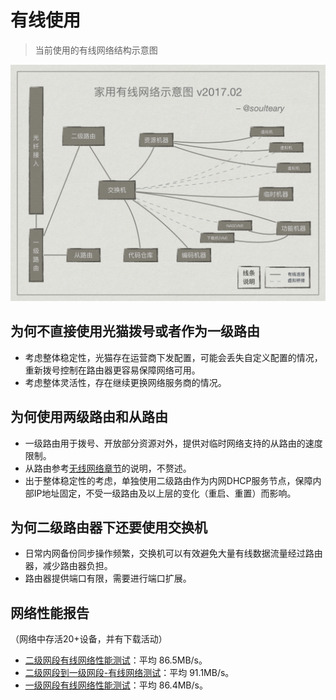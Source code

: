 # 有线使用

> 当前使用的有线网络结构示意图

![有线使用](./assets/img/lan.png)

## 为何不直接使用光猫拨号或者作为一级路由

- 考虑整体稳定性，光猫存在运营商下发配置，可能会丢失自定义配置的情况，重新拨号控制在路由器更容易保障网络可用。
- 考虑整体灵活性，存在继续更换网络服务商的情况。

## 为何使用两级路由和从路由

- 一级路由用于拨号、开放部分资源对外，提供对临时网络支持的从路由的速度限制。
- 从路由参考[无线网络章节](./wifi.md)的说明，不赘述。
- 出于整体稳定性的考虑，单独使用二级路由作为内网DHCP服务节点，保障内部IP地址固定，不受一级路由及以上层的变化（重启、重置）而影响。

## 为何二级路由器下还要使用交换机

- 日常内网备份同步操作频繁，交换机可以有效避免大量有线数据流量经过路由器，减少路由器负担。
- 路由器提供端口有限，需要进行端口扩展。

## 网络性能报告

（网络中存活20+设备，并有下载活动）

- [二级网段有线网络性能测试](./report/lan/01.internal-test.md)：平均 86.5MB/s。
- [二级网段到一级网段-有线网络测试](./report/lan/02.public-cross-test.md)：平均 91.1MB/s。
- [一级网段有线网络性能测试](./report/lan/03.public-test.md)：平均 86.4MB/s。
